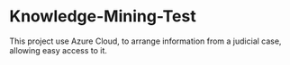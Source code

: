 # Knowledge-Mining-Test
This project use Azure Cloud, to arrange information from a judicial case, allowing easy access to it.
